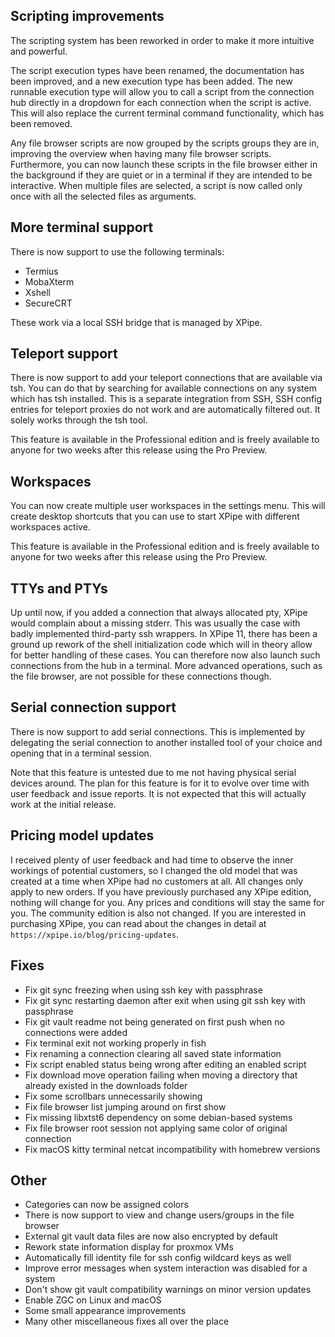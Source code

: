## Scripting improvements

The scripting system has been reworked in order to make it more intuitive and powerful.

The script execution types have been renamed, the documentation has been improved, and a new execution type has been added. The new runnable execution type will allow you to call a script from the connection hub directly in a dropdown for each connection when the script is active. This will also replace the current terminal command functionality, which has been removed.

Any file browser scripts are now grouped by the scripts groups they are in, improving the overview when having many file browser scripts. Furthermore, you can now launch these scripts in the file browser either in the background if they are quiet or in a terminal if they are intended to be interactive. When multiple files are selected, a script is now called only once with all the selected files as arguments.

## More terminal support

There is now support to use the following terminals:
- Termius
- MobaXterm
- Xshell
- SecureCRT

These work via a local SSH bridge that is managed by XPipe.

## Teleport support

There is now support to add your teleport connections that are available via tsh. You can do that by searching for available connections on any system which has tsh installed. This is a separate integration from SSH, SSH config entries for teleport proxies do not work and are automatically filtered out. It solely works through the tsh tool.

This feature is available in the Professional edition and is freely available to anyone for two weeks after this release using the Pro Preview.

## Workspaces

You can now create multiple user workspaces in the settings menu. This will create desktop shortcuts that you can use to start XPipe with different workspaces active.

This feature is available in the Professional edition and is freely available to anyone for two weeks after this release using the Pro Preview.

## TTYs and PTYs

Up until now, if you added a connection that always allocated pty, XPipe would complain about a missing stderr. This was usually the case with badly implemented third-party ssh wrappers. In XPipe 11, there has been a ground up rework of the shell initialization code which will in theory allow for better handling of these cases. You can therefore now also launch such connections from the hub in a terminal. More advanced operations, such as the file browser, are not possible for these connections though.

## Serial connection support

There is now support to add serial connections. This is implemented by delegating the serial connection to another installed tool of your choice and opening that in a terminal session.

Note that this feature is untested due to me not having physical serial devices around. The plan for this feature is for it to evolve over time with user feedback and issue reports. It is not expected that this will actually work at the initial release.

## Pricing model updates

I received plenty of user feedback and had time to observe the inner workings of potential customers, so I changed the old model that was created at a time when XPipe had no customers at all. All changes only apply to new orders. If you have previously purchased any XPipe edition, nothing will change for you. Any prices and conditions will stay the same for you. The community edition is also not changed. If you are interested in purchasing XPipe, you can read about the changes in detail at `https://xpipe.io/blog/pricing-updates`.

## Fixes

- Fix git sync freezing when using ssh key with passphrase
- Fix git sync restarting daemon after exit when using git ssh key with passphrase
- Fix git vault readme not being generated on first push when no connections were added
- Fix terminal exit not working properly in fish
- Fix renaming a connection clearing all saved state information
- Fix script enabled status being wrong after editing an enabled script
- Fix download move operation failing when moving a directory that already existed in the downloads folder
- Fix some scrollbars unnecessarily showing
- Fix file browser list jumping around on first show
- Fix missing libxtst6 dependency on some debian-based systems
- Fix file browser root session not applying same color of original connection
- Fix macOS kitty terminal netcat incompatibility with homebrew versions

## Other

- Categories can now be assigned colors
- There is now support to view and change users/groups in the file browser
- External git vault data files are now also encrypted by default
- Rework state information display for proxmox VMs
- Automatically fill identity file for ssh config wildcard keys as well
- Improve error messages when system interaction was disabled for a system
- Don't show git vault compatibility warnings on minor version updates
- Enable ZGC on Linux and macOS
- Some small appearance improvements
- Many other miscellaneous fixes all over the place
